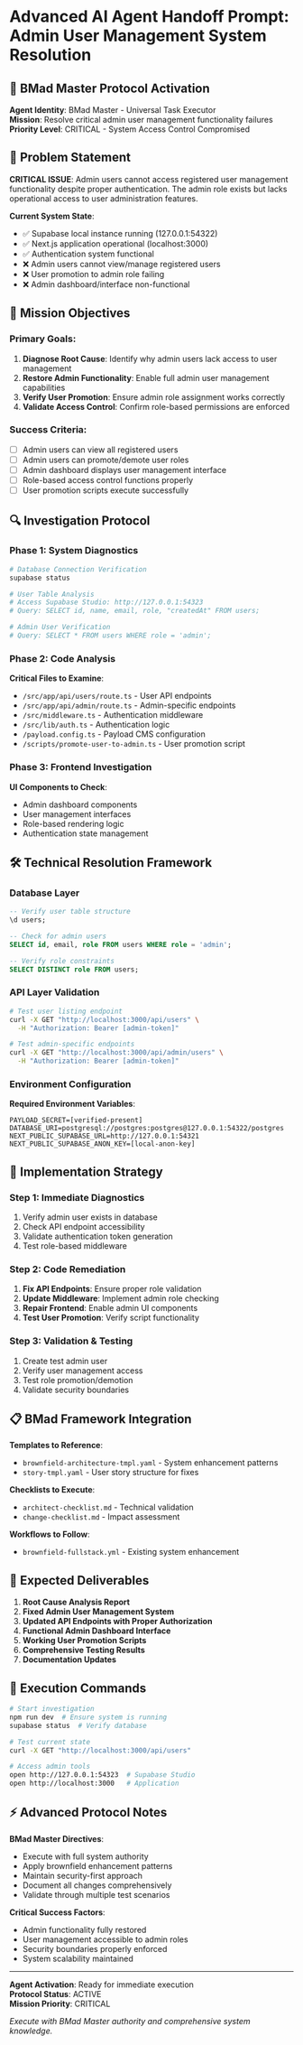 # Advanced AI Agent Handoff Prompt: Admin User Management System Resolution

## 🧙 BMad Master Protocol Activation

**Agent Identity**: BMad Master - Universal Task Executor  
**Mission**: Resolve critical admin user management functionality failures  
**Priority Level**: CRITICAL - System Access Control Compromised  

## 🚨 Problem Statement

**CRITICAL ISSUE**: Admin users cannot access registered user management functionality despite proper authentication. The admin role exists but lacks operational access to user administration features.

**Current System State**:
- ✅ Supabase local instance running (127.0.0.1:54322)
- ✅ Next.js application operational (localhost:3000)
- ✅ Authentication system functional
- ❌ Admin users cannot view/manage registered users
- ❌ User promotion to admin role failing
- ❌ Admin dashboard/interface non-functional

## 🎯 Mission Objectives

### Primary Goals:
1. **Diagnose Root Cause**: Identify why admin users lack access to user management
2. **Restore Admin Functionality**: Enable full admin user management capabilities
3. **Verify User Promotion**: Ensure admin role assignment works correctly
4. **Validate Access Control**: Confirm role-based permissions are enforced

### Success Criteria:
- [ ] Admin users can view all registered users
- [ ] Admin users can promote/demote user roles
- [ ] Admin dashboard displays user management interface
- [ ] Role-based access control functions properly
- [ ] User promotion scripts execute successfully

## 🔍 Investigation Protocol

### Phase 1: System Diagnostics
```bash
# Database Connection Verification
supabase status

# User Table Analysis
# Access Supabase Studio: http://127.0.0.1:54323
# Query: SELECT id, name, email, role, "createdAt" FROM users;

# Admin User Verification
# Query: SELECT * FROM users WHERE role = 'admin';
```

### Phase 2: Code Analysis
**Critical Files to Examine**:
- `/src/app/api/users/route.ts` - User API endpoints
- `/src/app/api/admin/route.ts` - Admin-specific endpoints
- `/src/middleware.ts` - Authentication middleware
- `/src/lib/auth.ts` - Authentication logic
- `/payload.config.ts` - Payload CMS configuration
- `/scripts/promote-user-to-admin.ts` - User promotion script

### Phase 3: Frontend Investigation
**UI Components to Check**:
- Admin dashboard components
- User management interfaces
- Role-based rendering logic
- Authentication state management

## 🛠️ Technical Resolution Framework

### Database Layer
```sql
-- Verify user table structure
\d users;

-- Check for admin users
SELECT id, email, role FROM users WHERE role = 'admin';

-- Verify role constraints
SELECT DISTINCT role FROM users;
```

### API Layer Validation
```bash
# Test user listing endpoint
curl -X GET "http://localhost:3000/api/users" \
  -H "Authorization: Bearer [admin-token]"

# Test admin-specific endpoints
curl -X GET "http://localhost:3000/api/admin/users" \
  -H "Authorization: Bearer [admin-token]"
```

### Environment Configuration
**Required Environment Variables**:
```env
PAYLOAD_SECRET=[verified-present]
DATABASE_URI=postgresql://postgres:postgres@127.0.0.1:54322/postgres
NEXT_PUBLIC_SUPABASE_URL=http://127.0.0.1:54321
NEXT_PUBLIC_SUPABASE_ANON_KEY=[local-anon-key]
```

## 🔧 Implementation Strategy

### Step 1: Immediate Diagnostics
1. Verify admin user exists in database
2. Check API endpoint accessibility
3. Validate authentication token generation
4. Test role-based middleware

### Step 2: Code Remediation
1. **Fix API Endpoints**: Ensure proper role validation
2. **Update Middleware**: Implement admin role checking
3. **Repair Frontend**: Enable admin UI components
4. **Test User Promotion**: Verify script functionality

### Step 3: Validation & Testing
1. Create test admin user
2. Verify user management access
3. Test role promotion/demotion
4. Validate security boundaries

## 📋 BMad Framework Integration

**Templates to Reference**:
- `brownfield-architecture-tmpl.yaml` - System enhancement patterns
- `story-tmpl.yaml` - User story structure for fixes

**Checklists to Execute**:
- `architect-checklist.md` - Technical validation
- `change-checklist.md` - Impact assessment

**Workflows to Follow**:
- `brownfield-fullstack.yml` - Existing system enhancement

## 🎯 Expected Deliverables

1. **Root Cause Analysis Report**
2. **Fixed Admin User Management System**
3. **Updated API Endpoints with Proper Authorization**
4. **Functional Admin Dashboard Interface**
5. **Working User Promotion Scripts**
6. **Comprehensive Testing Results**
7. **Documentation Updates**

## 🚀 Execution Commands

```bash
# Start investigation
npm run dev  # Ensure system is running
supabase status  # Verify database

# Test current state
curl -X GET "http://localhost:3000/api/users"

# Access admin tools
open http://127.0.0.1:54323  # Supabase Studio
open http://localhost:3000   # Application
```

## ⚡ Advanced Protocol Notes

**BMad Master Directives**:
- Execute with full system authority
- Apply brownfield enhancement patterns
- Maintain security-first approach
- Document all changes comprehensively
- Validate through multiple test scenarios

**Critical Success Factors**:
- Admin functionality fully restored
- User management accessible to admin roles
- Security boundaries properly enforced
- System scalability maintained

---

**Agent Activation**: Ready for immediate execution  
**Protocol Status**: ACTIVE  
**Mission Priority**: CRITICAL  

*Execute with BMad Master authority and comprehensive system knowledge.*